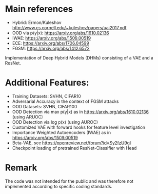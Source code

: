 # Main references
* Hybrid: Ermon/Kuleshov http://www.cs.cornell.edu/~kuleshov/papers/uai2017.pdf 
* OOD via p(y|x): https://arxiv.org/abs/1610.02136
* IWAE: https://arxiv.org/abs/1509.00519
* ECE: https://arxiv.org/abs/1706.04599
* FGSM: https://arxiv.org/abs/1412.6572

Implementation of Deep Hybrid Models (DHMs) consisting of a VAE and a ResNet. 
# Additional Features: 
* Training Datasets: SVHN, CIFAR10
* Adversarial Accuracy in the context of FGSM attacks
* OOD Datasets: SVHN, CIFAR100
* OOD Detection via max p(y|x) as in https://arxiv.org/abs/1610.02136 (using ARUOC)
* OOD Detection via log p(x) (using AUROC)
* Customized VAE with forward hooks for feature level investigation
* Importance Weighted Autoencoders (IWAE) as in https://arxiv.org/abs/1509.00519
* Beta-VAE, see https://openreview.net/forum?id=Sy2fzU9gl
* Checkpoint loading of pretrained ResNet-Classifier with Head 
# Remark
The code was not intended for the public and was therefore not implemented according to specific coding standards.


